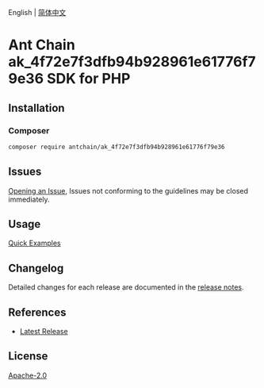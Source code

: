 English | [简体中文](README-CN.md)

# Ant Chain ak_4f72e7f3dfb94b928961e61776f79e36 SDK for PHP

## Installation

### Composer

```bash
composer require antchain/ak_4f72e7f3dfb94b928961e61776f79e36
```

## Issues

[Opening an Issue](https://github.com/alipay/antchain-openapi-prod-sdk/issues/new), Issues not conforming to the guidelines may be closed immediately.

## Usage

[Quick Examples](https://github.com/alipay/antchain-openapi-prod-sdk/blob/master/docs/0-Examples-EN.md#quick-examples)

## Changelog

Detailed changes for each release are documented in the [release notes](./ChangeLog.txt).

## References

* [Latest Release](https://github.com/antchain-openapi-sdk-php)

## License

[Apache-2.0](http://www.apache.org/licenses/LICENSE-2.0)
